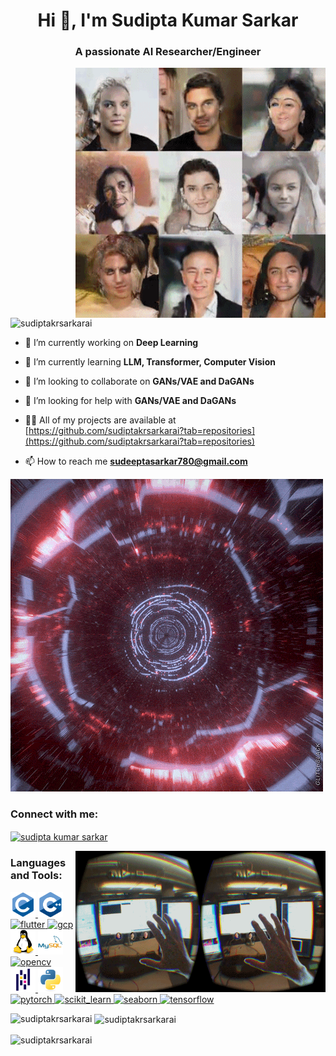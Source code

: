 <h1 align="center">Hi 👋, I'm Sudipta Kumar Sarkar</h1>
<h3 align="center">A passionate AI Researcher/Engineer</h3>
<img align="right" alt="GANs" width="400" src="A56M.gif">

<p align="left"> <img src="https://komarev.com/ghpvc/?username=sudiptakrsarkarai&label=Profile%20views&color=0e75b6&style=flat" alt="sudiptakrsarkarai" /> </p>

- 🔭 I’m currently working on **Deep Learning**

- 🌱 I’m currently learning **LLM, Transformer, Computer Vision**

- 👯 I’m looking to collaborate on **GANs/VAE and DaGANs**

- 🤝 I’m looking for help with **GANs/VAE and DaGANs**

- 👨‍💻 All of my projects are available at [https://github.com/sudiptakrsarkarai?tab=repositories](https://github.com/sudiptakrsarkarai?tab=repositories)

- 📫 How to reach me **sudeeptasarkar780@gmail.com**
  
<p align="left"> <img src="fxac.gif"> </p>
<h3 align="left">Connect with me:</h3>
<p align="left">
<a href="https://linkedin.com/in/sudipta kumar sarkar" target="blank"><img align="center" src="https://raw.githubusercontent.com/rahuldkjain/github-profile-readme-generator/master/src/images/icons/Social/linked-in-alt.svg" alt="sudipta kumar sarkar" height="30" width="40" /></a>
</p>
<img align="right" alt="GANs" width="400" src="PJtm.gif">

<h3 align="left">Languages and Tools:</h3>
<p align="left"> <a href="https://www.cprogramming.com/" target="_blank" rel="noreferrer"> <img src="https://raw.githubusercontent.com/devicons/devicon/master/icons/c/c-original.svg" alt="c" width="40" height="40"/> </a> <a href="https://www.w3schools.com/cpp/" target="_blank" rel="noreferrer"> <img src="https://raw.githubusercontent.com/devicons/devicon/master/icons/cplusplus/cplusplus-original.svg" alt="cplusplus" width="40" height="40"/> </a> <a href="https://flutter.dev" target="_blank" rel="noreferrer"> <img src="https://www.vectorlogo.zone/logos/flutterio/flutterio-icon.svg" alt="flutter" width="40" height="40"/> </a> <a href="https://cloud.google.com" target="_blank" rel="noreferrer"> <img src="https://www.vectorlogo.zone/logos/google_cloud/google_cloud-icon.svg" alt="gcp" width="40" height="40"/> </a> <a href="https://www.linux.org/" target="_blank" rel="noreferrer"> <img src="https://raw.githubusercontent.com/devicons/devicon/master/icons/linux/linux-original.svg" alt="linux" width="40" height="40"/> </a> <a href="https://www.mysql.com/" target="_blank" rel="noreferrer"> <img src="https://raw.githubusercontent.com/devicons/devicon/master/icons/mysql/mysql-original-wordmark.svg" alt="mysql" width="40" height="40"/> </a> <a href="https://opencv.org/" target="_blank" rel="noreferrer"> <img src="https://www.vectorlogo.zone/logos/opencv/opencv-icon.svg" alt="opencv" width="40" height="40"/> </a> <a href="https://pandas.pydata.org/" target="_blank" rel="noreferrer"> <img src="https://raw.githubusercontent.com/devicons/devicon/2ae2a900d2f041da66e950e4d48052658d850630/icons/pandas/pandas-original.svg" alt="pandas" width="40" height="40"/> </a> <a href="https://www.python.org" target="_blank" rel="noreferrer"> <img src="https://raw.githubusercontent.com/devicons/devicon/master/icons/python/python-original.svg" alt="python" width="40" height="40"/> </a> <a href="https://pytorch.org/" target="_blank" rel="noreferrer"> <img src="https://www.vectorlogo.zone/logos/pytorch/pytorch-icon.svg" alt="pytorch" width="40" height="40"/> </a> <a href="https://scikit-learn.org/" target="_blank" rel="noreferrer"> <img src="https://upload.wikimedia.org/wikipedia/commons/0/05/Scikit_learn_logo_small.svg" alt="scikit_learn" width="40" height="40"/> </a> <a href="https://seaborn.pydata.org/" target="_blank" rel="noreferrer"> <img src="https://seaborn.pydata.org/_images/logo-mark-lightbg.svg" alt="seaborn" width="40" height="40"/> </a> <a href="https://www.tensorflow.org" target="_blank" rel="noreferrer"> <img src="https://www.vectorlogo.zone/logos/tensorflow/tensorflow-icon.svg" alt="tensorflow" width="40" height="40"/> </a> </p>

<p><img align="left" src="https://github-readme-stats.vercel.app/api/top-langs?username=sudiptakrsarkarai&show_icons=true&locale=en&layout=compact" alt="sudiptakrsarkarai" /></p>

<p>&nbsp;<img align="center" src="https://github-readme-stats.vercel.app/api?username=sudiptakrsarkarai&show_icons=true&locale=en" alt="sudiptakrsarkarai" /></p>

<p><img align="center" src="https://github-readme-streak-stats.herokuapp.com/?user=sudiptakrsarkarai&" alt="sudiptakrsarkarai" /></p>
